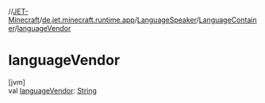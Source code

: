 //[JET-Minecraft](../../../../index.md)/[de.jet.minecraft.runtime.app](../../index.md)/[LanguageSpeaker](../index.md)/[LanguageContainer](index.md)/[languageVendor](language-vendor.md)

# languageVendor

[jvm]\
val [languageVendor](language-vendor.md): [String](https://kotlinlang.org/api/latest/jvm/stdlib/kotlin/-string/index.html)

